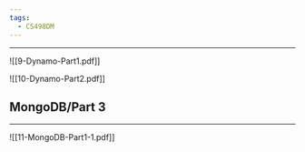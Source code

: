 ```yaml
---
tags:
  - CS498DM
---
```

---
![[9-Dynamo-Part1.pdf]]

![[10-Dynamo-Part2.pdf]]

## MongoDB/Part 3
---
![[11-MongoDB-Part1-1.pdf]]